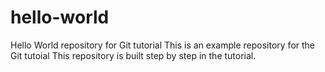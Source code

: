 # hello-world
Hello World repository for Git tutorial
This is an example repository for the Git tutoial
This repository is built step by step in the tutorial.

